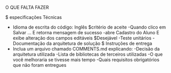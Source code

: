   O QUE FALTA FAZER

  $ especificações Técnicas
  - Idioma de escrita do código: Inglês
  $critério de aceite
  -Quando clico em Salvar ... E retorna mensagem de sucesso
  -abre Cadastro do Aluno E exibe alteração dos campos editáveis
  $Desejável
  -Teste unitários
  -Documentação da arquitetura de solução
  $ Instruções de entrega
  - Inclua um arquivo chamado COMMENTS.md explicando:
  -Decisão da arquitetura utilizada
  -Lista de bibliotecas de terceiros utilizadas
  -O que você melhoraria se tivesse mais tempo
  -Quais requisitos obrigatórios que não foram entregues